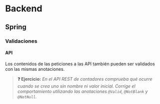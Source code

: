 # Backend

## Spring

### Validaciones

#### API

Los contenidos de las peticiones a las API también pueden ser validados con las mismas anotaciones.

> **❓ Ejercicio:** _En el API REST de contadores comprueba qué ocurre cuando se crea uno sin nombre ni valor inicial. Corrige el comportamiento utilizando las anotaciones `@Valid`, `@NotBlank` y `@NotNull`._